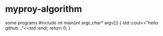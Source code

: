 # myproy-algorithm
some programs
#include<iostream>
int main(int argc,char* argv[])
{
  std::cout<<"hello github..."<<std::endl;
  return 0;
}

